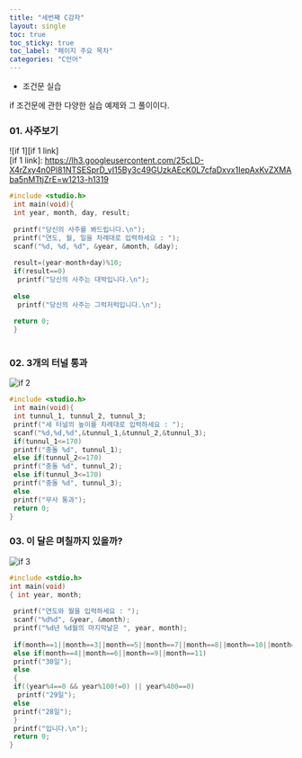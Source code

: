 ```yaml
---
title: "세번째 C감자"
layout: single
toc: true
toc_sticky: true
toc_label: "페이지 주요 목차"
categories: "C언어"
---
```

- 조건문 실습




 if 조건문에 관한 다양한 실습 예제와 그 풀이이다. 
 
 
### 01. 사주보기
 
 ![if 1][if 1 link]<br>
  [if 1 link]: https://lh3.googleusercontent.com/25cLD-X4rZxy4n0Pl81NTSESprD_yI15By3c49GUzkAEcK0L7cfaDxvx1IepAxKvZXMAba5nMTtjZrE=w1213-h1319
 
 
 ~~~c
 #include <studio.h>
  int main(void){
  int year, month, day, result;
  
  printf("당신의 사주를 봐드립니다.\n");
  printf("연도, 월, 일을 차례대로 입력하세요 : ");
  scanf("%d, %d, %d", &year, &month, &day);
  
  result=(year-month+day)%10;
  if(result==0)
   printf("당신의 사주는 대박입니다.\n");
   
  else
   printf("당신의 사주는 그럭저럭입니다.\n");
   
  return 0;
  }
  
  ~~~

### 02. 3개의 터널 통과

![if 2][if 2 link]

[if 2 link]: https://lh3.googleusercontent.com/eB4ywFhOXBJ87u5mvfIT40zonylkwbhKl4kYQKL_ROS05D7pcfVlH_PBTKEMuvu24f-_VND-h2wklpo=w1213-h1319

~~~c
#include <studio.h>
 int main(void){
 int tunnul_1, tunnul_2, tunnul_3; 
 printf("세 터널의 높이를 차례대로 입력하세요 : "); 
 scanf("%d,%d,%d",&tunnul_1,&tunnul_2,&tunnul_3); 
 if(tunnul_1<=170) 
 printf("충돌 %d", tunnul_1); 
 else if(tunnul_2<=170) 
 printf("충돌 %d", tunnul_2); 
 else if(tunnul_3<=170) 
 printf("충돌 %d", tunnul_3); 
 else 
 printf("무사 통과"); 
 return 0; 
}
~~~ 

### 03. 이 달은 며칠까지 있을까?

![if 3][if 3 link]

[if 3 link]: https://lh3.googleusercontent.com/YFndgUyM-iVRwT7brvRTGy13mYWM9jSne2ij4Kpqr6JNOkcSzz64s4gCsGy2_ebGaCVzTDIjqd_N87M=w1213-h1319

~~~c 
#include <stdio.h> 
int main(void) 
{ int year, month; 
  
 printf("연도와 월을 입력하세요 : "); 
 scanf("%d%d", &year, &month); 
 printf("%d년 %d월의 마지막날은 ", year, month); 
  
 if(month==1||month==3||month==5||month==7||month==8||month==10||month==12)  printf("31일"); 
 else if(month==4||month==6||month==9||month==11) 
 printf("30일"); 
 else 
 { 
 if((year%4==0 && year%100!=0) || year%400==0)
  printf("29일"); 
 else 
 printf("28일"); 
 } 
 printf("입니다.\n"); 
 return 0; 
}
~~~ 

